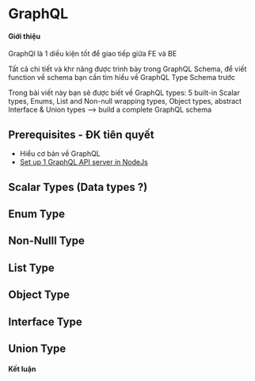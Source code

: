 # GraphQL
#### Giới thiệu

GraphQl là 1 diều kiện tốt để giao tiếp giữa FE và BE 

Tất cả chi tiết và khr năng được trình bày trong GraphQL Schema, để viết function về schema bạn cần tìm hiểu về GraphQL Type Schema trước 

Trong bài viết này bạn sẽ được biết về GraphQL types: 5 built-in Scalar types, Enums, List and Non-null wrapping types, Object types, abstract Interface & Union types --> build a complete GraphQL schema 

## Prerequisites - ĐK tiên quyết 
- Hiểu cơ bản về GraphQL
- [Set up 1 GraphQL API server in NodeJs](https://www.digitalocean.com/community/tutorials/how-to-set-up-a-graphql-api-server-in-node-js)
## Scalar Types (Data types ?)

## Enum Type 

## Non-Nulll Type

## List Type 

## Object Type 

## Interface Type 

## Union Type 

#### Kết luận 
